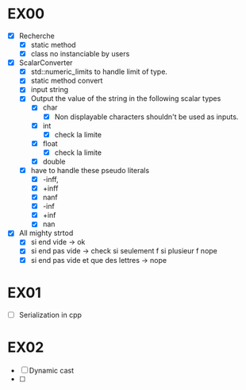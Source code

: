 # EX00

- [x] Recherche
	- [x] static method
	- [x] class no instanciable by users
	
- [x] ScalarConverter
	- [x] std::numeric_limits to handle limit of type.
	- [x] static method convert
	- [x] input string
	- [x] Output the value of the string in the following scalar types
		- [x] char
			- [x] Non displayable characters shouldn't be used as inputs.
		- [x] int
			- [x] check la limite
		- [x] float
			- [x] check la limite
		- [x] double
	- [x] have to handle these pseudo literals
		- [x] -inff,
		- [x] +inff 
		- [x] nanf
		- [x] -inf
		- [x] +inf
		- [x] nan
- [x] All mighty strtod
	- [x] si end vide -> ok
	- [x] si end pas vide -> check si seulement f si plusieur f nope
	- [x] si end pas vide et que des lettres -> nope

# EX01
- [ ] Serialization in cpp
# EX02
- [ ] Dynamic cast
- [ ] 

